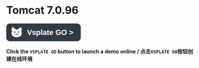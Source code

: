 # Tomcat 7.0.96

<a href="https://www.vsplate.com/?docker-compose=https://github.com/vsplate/dcenvs/tomcat/7.0.96"><img alt="VSPLATE GO" src="https://raw.githubusercontent.com/vsplate/images/master/vsgo_btn.png" width="200px"></a>

**Click the `VSPLATE GO` button to launch a demo online / 点击`VSPLATE GO`按钮创建在线环境**